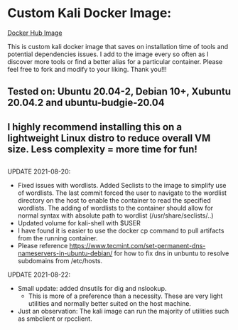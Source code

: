 # Custom Kali Docker Image:

[Docker Hub Image](https://hub.docker.com/repository/docker/fonalex45/project-repo-1)

This is custom kali docker image that saves on installation time of tools and potential dependencies issues. I add to the image every so often as I discover more tools or find a better alias for a particular container. Please feel free to fork and modify to your liking. Thank you!!! 

## Tested on: Ubuntu 20.04-2, Debian 10+, Xubuntu 20.04.2 and ubuntu-budgie-20.04

## I highly recommend installing this on a lightweight Linux distro to reduce overall VM size. Less complexity = more time for fun! 

## 

UPDATE 2021-08-20: 

- Fixed issues with wordlists. Added Seclists to the image to simplify use of wordlists. The last commit forced the user to navigate to the wordlist directory on the host to enable the container to read the specified wordlists. The adding of wordlists to the container should allow for normal syntax with absolute path to wordlist (/usr/share/seclists/..)
- Updated volume for kali-shell with $USER
- I have found it is easier to use the docker cp command to pull artifacts from the running container. 
- Please reference https://www.tecmint.com/set-permanent-dns-nameservers-in-ubuntu-debian/ for how to fix dns in unbuntu to resolve subdomains from /etc/hosts. 


UPDATE 2021-08-22:
- Small update: added dnsutils for dig and nslookup. 
  - This is more of a preference than a necessity. These are very light utilities and normally better suited on the host machine.
- Just an observation: The kali image can run the majority of utilities such as smbclient or rpcclient. 
